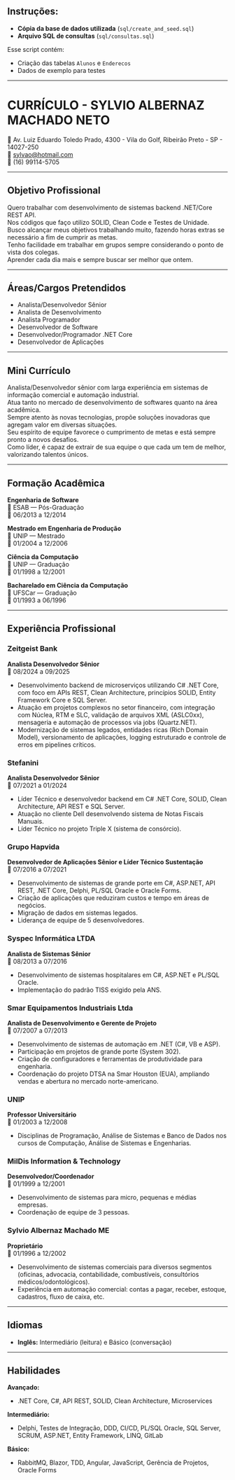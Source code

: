 ## Instruções:
- **Cópia da base de dados utilizada** (`sql/create_and_seed.sql`)
- **Arquivo SQL de consultas** (`sql/consultas.sql`)

Esse script contém:
- Criação das tabelas `Alunos` e `Enderecos`
- Dados de exemplo para testes

---

# CURRÍCULO - SYLVIO ALBERNAZ MACHADO NETO

📍 Av. Luiz Eduardo Toledo Prado, 4300 - Vila do Golf, Ribeirão Preto - SP - 14027-250  
📧 sylvao@hotmail.com  
📱 (16) 99114-5705  

---

## Objetivo Profissional
Quero trabalhar com desenvolvimento de sistemas backend .NET/Core REST API.  
Nos códigos que faço utilizo SOLID, Clean Code e Testes de Unidade.  
Busco alcançar meus objetivos trabalhando muito, fazendo horas extras se necessário a fim de cumprir as metas.  
Tenho facilidade em trabalhar em grupos sempre considerando o ponto de vista dos colegas.  
Aprender cada dia mais e sempre buscar ser melhor que ontem.  

---

## Áreas/Cargos Pretendidos
- Analista/Desenvolvedor Sênior  
- Analista de Desenvolvimento  
- Analista Programador  
- Desenvolvedor de Software  
- Desenvolvedor/Programador .NET Core  
- Desenvolvedor de Aplicações  

---

## Mini Currículo
Analista/Desenvolvedor sênior com larga experiência em sistemas de informação comercial e automação industrial.  
Atua tanto no mercado de desenvolvimento de softwares quanto na área acadêmica.  
Sempre atento às novas tecnologias, propõe soluções inovadoras que agregam valor em diversas situações.  
Seu espírito de equipe favorece o cumprimento de metas e está sempre pronto a novos desafios.  
Como líder, é capaz de extrair de sua equipe o que cada um tem de melhor, valorizando talentos únicos.  

---

## Formação Acadêmica

**Engenharia de Software**  
📍 ESAB — Pós-Graduação  
📆 06/2013 a 12/2014  

**Mestrado em Engenharia de Produção**  
📍 UNIP — Mestrado  
📆 01/2004 a 12/2006  

**Ciência da Computação**  
📍 UNIP — Graduação  
📆 01/1998 a 12/2001  

**Bacharelado em Ciência da Computação**  
📍 UFSCar — Graduação  
📆 01/1993 a 06/1996  

---

## Experiência Profissional

### Zeitgeist Bank  
**Analista Desenvolvedor Sênior**  
📆 08/2024 a 09/2025  
- Desenvolvimento backend de microserviços utilizando C# .NET Core, com foco em APIs REST, Clean Architecture, princípios SOLID, Entity Framework Core e SQL Server.  
- Atuação em projetos complexos no setor financeiro, com integração com Núclea, RTM e SLC, validação de arquivos XML (ASLC0xx), mensageria e automação de processos via jobs (Quartz.NET).  
- Modernização de sistemas legados, entidades ricas (Rich Domain Model), versionamento de aplicações, logging estruturado e controle de erros em pipelines críticos.  

### Stefanini  
**Analista Desenvolvedor Sênior**  
📆 07/2021 a 01/2024  
- Líder Técnico e desenvolvedor backend em C# .NET Core, SOLID, Clean Architecture, API REST e SQL Server.  
- Atuação no cliente Dell desenvolvendo sistema de Notas Fiscais Manuais.  
- Líder Técnico no projeto Triple X (sistema de consórcio).  

### Grupo Hapvida  
**Desenvolvedor de Aplicações Sênior e Líder Técnico Sustentação**  
📆 07/2016 a 07/2021  
- Desenvolvimento de sistemas de grande porte em C#, ASP.NET, API REST, .NET Core, Delphi, PL/SQL Oracle e Oracle Forms.  
- Criação de aplicações que reduziram custos e tempo em áreas de negócios.  
- Migração de dados em sistemas legados.  
- Liderança de equipe de 5 desenvolvedores.  

### Syspec Informática LTDA  
**Analista de Sistemas Sênior**  
📆 08/2013 a 07/2016  
- Desenvolvimento de sistemas hospitalares em C#, ASP.NET e PL/SQL Oracle.  
- Implementação do padrão TISS exigido pela ANS.  

### Smar Equipamentos Industriais Ltda  
**Analista de Desenvolvimento e Gerente de Projeto**  
📆 07/2007 a 07/2013  
- Desenvolvimento de sistemas de automação em .NET (C#, VB e ASP).  
- Participação em projetos de grande porte (System 302).  
- Criação de configuradores e ferramentas de produtividade para engenharia.  
- Coordenação do projeto DTSA na Smar Houston (EUA), ampliando vendas e abertura no mercado norte-americano.  

### UNIP  
**Professor Universitário**  
📆 01/2003 a 12/2008  
- Disciplinas de Programação, Análise de Sistemas e Banco de Dados nos cursos de Computação, Análise de Sistemas e Engenharias.  

### MilDis Information & Technology  
**Desenvolvedor/Coordenador**  
📆 01/1999 a 12/2001  
- Desenvolvimento de sistemas para micro, pequenas e médias empresas.  
- Coordenação de equipe de 3 pessoas.  

### Sylvio Albernaz Machado ME  
**Proprietário**  
📆 01/1996 a 12/2002  
- Desenvolvimento de sistemas comerciais para diversos segmentos (oficinas, advocacia, contabilidade, combustíveis, consultórios médicos/odontológicos).  
- Experiência em automação comercial: contas a pagar, receber, estoque, cadastros, fluxo de caixa, etc.  

---

## Idiomas
- **Inglês:** Intermediário (leitura) e Básico (conversação)  

---

## Habilidades

**Avançado:**  
- .NET Core, C#, API REST, SOLID, Clean Architecture, Microservices  

**Intermediário:**  
- Delphi, Testes de Integração, DDD, CI/CD, PL/SQL Oracle, SQL Server, SCRUM, ASP.NET, Entity Framework, LINQ, GitLab  

**Básico:**  
- RabbitMQ, Blazor, TDD, Angular, JavaScript, Gerência de Projetos, Oracle Forms  
